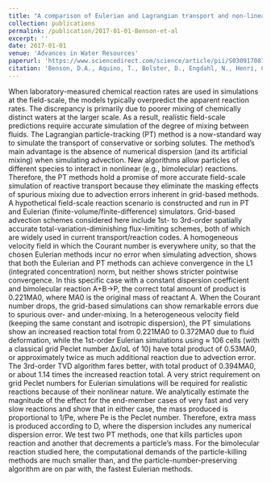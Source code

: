 ```yaml
---
title: "A comparison of Eulerian and Lagrangian transport and non-linear reaction algorithms"
collection: publications
permalink: /publication/2017-01-01-Benson-et-al
excerpt: ''
date: 2017-01-01
venue: 'Advances in Water Resources'
paperurl: 'https://www.sciencedirect.com/science/article/pii/S0309170816306145'
citation: 'Benson, D.A., Aquino, T., Bolster, D., Engdahl, N., Henri, C.V., Fernàndez-Garcia, D. (2017), A comparison of Eulerian and Lagrangian transport and non-linear reaction algorithms, Advances in Water resources, 99, 15-37, doi:10.1016/j.advwatres.2016.11.003.'
---
```


When laboratory-measured chemical reaction rates are used in simulations at the field-scale, the models typically overpredict the apparent reaction rates. The discrepancy is primarily due to poorer mixing of chemically distinct waters at the larger scale. As a result, realistic field-scale predictions require accurate simulation of the degree of mixing between fluids. The Lagrangian particle-tracking (PT) method is a now-standard way to simulate the transport of conservative or sorbing solutes. The method’s main advantage is the absence of numerical dispersion (and its artificial mixing) when simulating advection. New algorithms allow particles of different species to interact in nonlinear (e.g., bimolecular) reactions. Therefore, the PT methods hold a promise of more accurate field-scale simulation of reactive transport because they eliminate the masking effects of spurious mixing due to advection errors inherent in grid-based methods. A hypothetical field-scale reaction scenario is constructed and run in PT and Eulerian (finite-volume/finite-difference) simulators. Grid-based advection schemes considered here include 1st- to 3rd-order spatially accurate total-variation-diminishing flux-limiting schemes, both of which are widely used in current transport/reaction codes. A homogeneous velocity field in which the Courant number is everywhere unity, so that the chosen Eulerian methods incur no error when simulating advection, shows that both the Eulerian and PT methods can achieve convergence in the L1 (integrated concentration) norm, but neither shows stricter pointwise convergence. In this specific case with a constant dispersion coefficient and bimolecular reaction A+B→P, the correct total amount of product is 0.221MA0, where MA0 is the original mass of reactant A. When the Courant number drops, the grid-based simulations can show remarkable errors due to spurious over- and under-mixing. In a heterogeneous velocity field (keeping the same constant and isotropic dispersion), the PT simulations show an increased reaction total from 0.221MA0 to 0.372MA0 due to fluid deformation, while the 1st-order Eulerian simulations using ≈ 106 cells (with a classical grid Peclet number Δx/αL of 10) have total product of 0.53MA0, or approximately twice as much additional reaction due to advection error. The 3rd-order TVD algorithm fares better, with total product of 0.394MA0, or about 1.14 times the increased reaction total. A very strict requirement on grid Peclet numbers for Eulerian simulations will be required for realistic reactions because of their nonlinear nature. We analytically estimate the magnitude of the effect for the end-member cases of very fast and very slow reactions and show that in either case, the mass produced is proportional to 1/Pe, where Pe is the Peclet number. Therefore, extra mass is produced according to D, where the dispersion includes any numerical dispersion error. We test two PT methods, one that kills particles upon reaction and another that decrements a particle’s mass. For the bimolecular reaction studied here, the computational demands of the particle-killing methods are much smaller than, and the particle-number-preserving algorithm are on par with, the fastest Eulerian methods.
